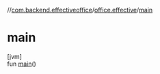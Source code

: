 //[com.backend.effectiveoffice](IdeaProjects/labs-office-elevator/effectiveOfficeBackend/documentation/gfm/index.md)/[office.effective](IdeaProjects/labs-office-elevator/effectiveOfficeBackend/documentation/gfm/com.backend.effectiveoffice/office.effective/index.md)/[main](IdeaProjects/labs-office-elevator/effectiveOfficeBackend/documentation/gfm/com.backend.effectiveoffice/office.effective/main.md)

# main

[jvm]\
fun [main](IdeaProjects/labs-office-elevator/effectiveOfficeBackend/documentation/gfm/com.backend.effectiveoffice/office.effective/main.md)()
